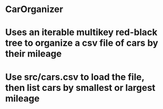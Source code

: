 # CarOrganizer 
# Uses an iterable multikey red-black tree to organize a csv file of cars by their mileage
# Use src/cars.csv to load the file, then list cars by smallest or largest mileage
